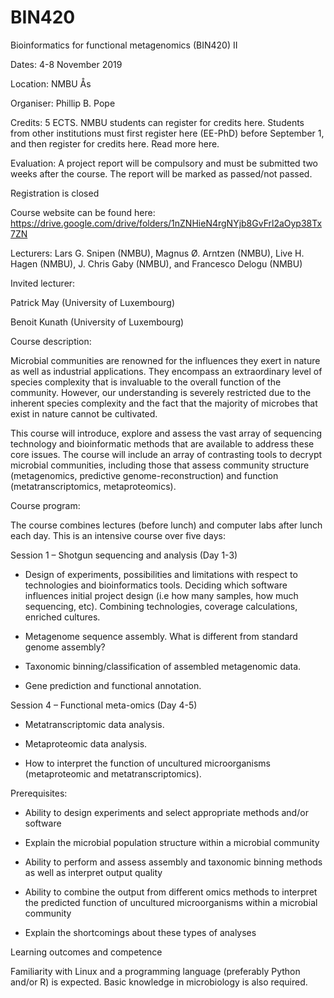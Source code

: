 # BIN420

Bioinformatics for functional metagenomics (BIN420) II

Dates: 4-8 November 2019

Location: NMBU Ås

Organiser: Phillip B. Pope

Credits: 5 ECTS. NMBU students can register for credits here. Students from other institutions must first register here (EE-PhD) before September 1, and then register for credits here. Read more here.

Evaluation: A project report will be compulsory and must be submitted two weeks after the course. The report will be marked as passed/not passed.

Registration is closed

Course website can be found here: https://drive.google.com/drive/folders/1nZNHieN4rgNYjb8GvFrl2aOyp38Tx7ZN

Lecturers: Lars G. Snipen (NMBU), Magnus Ø. Arntzen (NMBU), Live H. Hagen (NMBU), J. Chris Gaby (NMBU), and Francesco Delogu (NMBU)

 

Invited lecturer:

Patrick May (University of Luxembourg)

Benoit Kunath (University of Luxembourg)

 

Course description:

Microbial communities are renowned for the influences they exert in nature as well as industrial applications. They encompass an extraordinary level of species complexity that is invaluable to the overall function of the community. However, our understanding is severely restricted due to the inherent species complexity and the fact that the majority of microbes that exist in nature cannot be cultivated.

This course will introduce, explore and assess the vast array of sequencing technology and bioinformatic methods that are available to address these core issues. The course will include an array of contrasting tools to decrypt microbial communities, including those that assess community structure (metagenomics, predictive genome-reconstruction) and function (metatranscriptomics, metaproteomics).

 

Course program:

The course combines lectures (before lunch) and computer labs after lunch each day. This is an intensive course over five days:

Session 1 – Shotgun sequencing and analysis (Day 1-3)

* Design of experiments, possibilities and limitations with respect to technologies and bioinformatics tools. Deciding which software influences initial project design (i.e how many samples, how much sequencing, etc). Combining technologies, coverage calculations, enriched cultures.

* Metagenome sequence assembly. What is different from standard genome assembly?

* Taxonomic binning/classification of assembled metagenomic data.

* Gene prediction and functional annotation.

Session 4 – Functional meta-omics (Day 4-5)

* Metatranscriptomic data analysis.

* Metaproteomic data analysis.

* How to interpret the function of uncultured microorganisms (metaproteomic and metatranscriptomics).

 

Prerequisites:

* Ability to design experiments and select appropriate methods and/or software

* Explain the microbial population structure within a microbial community

* Ability to perform and assess assembly and taxonomic binning methods as well as interpret output quality

* Ability to combine the output from different omics methods to interpret the predicted function of uncultured microorganisms within a microbial community

* Explain the shortcomings about these types of analyses

 

Learning outcomes and competence

Familiarity with Linux and a programming language (preferably Python and/or R) is expected. Basic knowledge in microbiology is also required.
